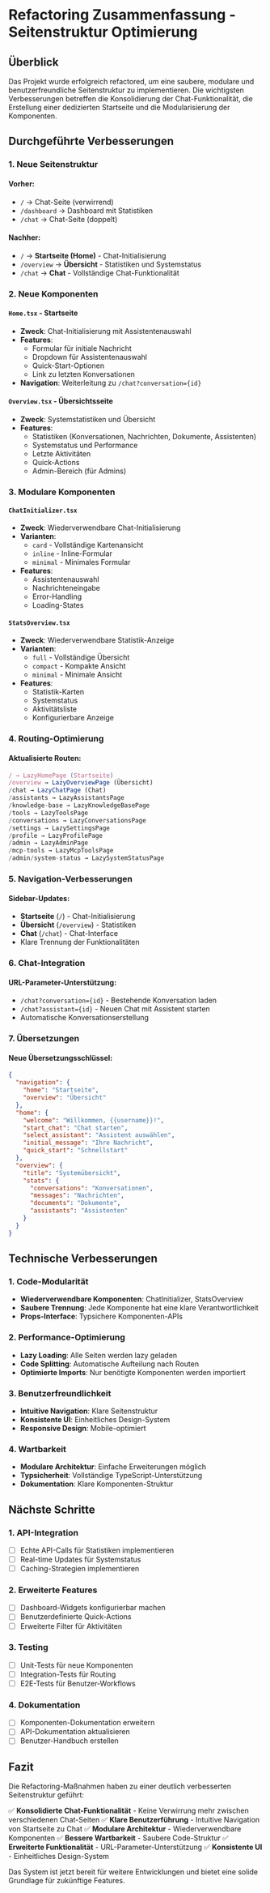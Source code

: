# Refactoring Zusammenfassung - Seitenstruktur Optimierung

## Überblick
Das Projekt wurde erfolgreich refactored, um eine saubere, modulare und benutzerfreundliche Seitenstruktur zu implementieren. Die wichtigsten Verbesserungen betreffen die Konsolidierung der Chat-Funktionalität, die Erstellung einer dedizierten Startseite und die Modularisierung der Komponenten.

## Durchgeführte Verbesserungen

### 1. Neue Seitenstruktur

#### Vorher:
- `/` → Chat-Seite (verwirrend)
- `/dashboard` → Dashboard mit Statistiken
- `/chat` → Chat-Seite (doppelt)

#### Nachher:
- `/` → **Startseite (Home)** - Chat-Initialisierung
- `/overview` → **Übersicht** - Statistiken und Systemstatus
- `/chat` → **Chat** - Vollständige Chat-Funktionalität

### 2. Neue Komponenten

#### `Home.tsx` - Startseite
- **Zweck**: Chat-Initialisierung mit Assistentenauswahl
- **Features**:
  - Formular für initiale Nachricht
  - Dropdown für Assistentenauswahl
  - Quick-Start-Optionen
  - Link zu letzten Konversationen
- **Navigation**: Weiterleitung zu `/chat?conversation={id}`

#### `Overview.tsx` - Übersichtsseite
- **Zweck**: Systemstatistiken und Übersicht
- **Features**:
  - Statistiken (Konversationen, Nachrichten, Dokumente, Assistenten)
  - Systemstatus und Performance
  - Letzte Aktivitäten
  - Quick-Actions
  - Admin-Bereich (für Admins)

### 3. Modulare Komponenten

#### `ChatInitializer.tsx`
- **Zweck**: Wiederverwendbare Chat-Initialisierung
- **Varianten**:
  - `card` - Vollständige Kartenansicht
  - `inline` - Inline-Formular
  - `minimal` - Minimales Formular
- **Features**:
  - Assistentenauswahl
  - Nachrichteneingabe
  - Error-Handling
  - Loading-States

#### `StatsOverview.tsx`
- **Zweck**: Wiederverwendbare Statistik-Anzeige
- **Varianten**:
  - `full` - Vollständige Übersicht
  - `compact` - Kompakte Ansicht
  - `minimal` - Minimale Ansicht
- **Features**:
  - Statistik-Karten
  - Systemstatus
  - Aktivitätsliste
  - Konfigurierbare Anzeige

### 4. Routing-Optimierung

#### Aktualisierte Routen:
```typescript
/ → LazyHomePage (Startseite)
/overview → LazyOverviewPage (Übersicht)
/chat → LazyChatPage (Chat)
/assistants → LazyAssistantsPage
/knowledge-base → LazyKnowledgeBasePage
/tools → LazyToolsPage
/conversations → LazyConversationsPage
/settings → LazySettingsPage
/profile → LazyProfilePage
/admin → LazyAdminPage
/mcp-tools → LazyMcpToolsPage
/admin/system-status → LazySystemStatusPage
```

### 5. Navigation-Verbesserungen

#### Sidebar-Updates:
- **Startseite** (`/`) - Chat-Initialisierung
- **Übersicht** (`/overview`) - Statistiken
- **Chat** (`/chat`) - Chat-Interface
- Klare Trennung der Funktionalitäten

### 6. Chat-Integration

#### URL-Parameter-Unterstützung:
- `/chat?conversation={id}` - Bestehende Konversation laden
- `/chat?assistant={id}` - Neuen Chat mit Assistent starten
- Automatische Konversationserstellung

### 7. Übersetzungen

#### Neue Übersetzungsschlüssel:
```json
{
  "navigation": {
    "home": "Startseite",
    "overview": "Übersicht"
  },
  "home": {
    "welcome": "Willkommen, {{username}}!",
    "start_chat": "Chat starten",
    "select_assistant": "Assistent auswählen",
    "initial_message": "Ihre Nachricht",
    "quick_start": "Schnellstart"
  },
  "overview": {
    "title": "Systemübersicht",
    "stats": {
      "conversations": "Konversationen",
      "messages": "Nachrichten",
      "documents": "Dokumente",
      "assistants": "Assistenten"
    }
  }
}
```

## Technische Verbesserungen

### 1. Code-Modularität
- **Wiederverwendbare Komponenten**: ChatInitializer, StatsOverview
- **Saubere Trennung**: Jede Komponente hat eine klare Verantwortlichkeit
- **Props-Interface**: Typsichere Komponenten-APIs

### 2. Performance-Optimierung
- **Lazy Loading**: Alle Seiten werden lazy geladen
- **Code Splitting**: Automatische Aufteilung nach Routen
- **Optimierte Imports**: Nur benötigte Komponenten werden importiert

### 3. Benutzerfreundlichkeit
- **Intuitive Navigation**: Klare Seitenstruktur
- **Konsistente UI**: Einheitliches Design-System
- **Responsive Design**: Mobile-optimiert

### 4. Wartbarkeit
- **Modulare Architektur**: Einfache Erweiterungen möglich
- **Typsicherheit**: Vollständige TypeScript-Unterstützung
- **Dokumentation**: Klare Komponenten-Struktur

## Nächste Schritte

### 1. API-Integration
- [ ] Echte API-Calls für Statistiken implementieren
- [ ] Real-time Updates für Systemstatus
- [ ] Caching-Strategien implementieren

### 2. Erweiterte Features
- [ ] Dashboard-Widgets konfigurierbar machen
- [ ] Benutzerdefinierte Quick-Actions
- [ ] Erweiterte Filter für Aktivitäten

### 3. Testing
- [ ] Unit-Tests für neue Komponenten
- [ ] Integration-Tests für Routing
- [ ] E2E-Tests für Benutzer-Workflows

### 4. Dokumentation
- [ ] Komponenten-Dokumentation erweitern
- [ ] API-Dokumentation aktualisieren
- [ ] Benutzer-Handbuch erstellen

## Fazit

Die Refactoring-Maßnahmen haben zu einer deutlich verbesserten Seitenstruktur geführt:

✅ **Konsolidierte Chat-Funktionalität** - Keine Verwirrung mehr zwischen verschiedenen Chat-Seiten
✅ **Klare Benutzerführung** - Intuitive Navigation von Startseite zu Chat
✅ **Modulare Architektur** - Wiederverwendbare Komponenten
✅ **Bessere Wartbarkeit** - Saubere Code-Struktur
✅ **Erweiterte Funktionalität** - URL-Parameter-Unterstützung
✅ **Konsistente UI** - Einheitliches Design-System

Das System ist jetzt bereit für weitere Entwicklungen und bietet eine solide Grundlage für zukünftige Features.